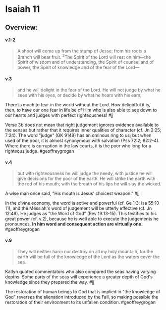 # Isaiah 11

## Overview:


#### v.1-2
>A shoot will come up from the stump of Jesse; from his roots a Branch will bear fruit. <sup>2</sup>The Spirit of the Lord will rest on him—the Spirit of wisdom and of understanding, the Spirit of counsel and of power, the Spirit of knowledge and of the fear of the Lord—

#### v.3
>and he will delight in the fear of the Lord. He will not judge by what he sees with his eyes, or decide by what he hears with his ears;

There is much to fear in the world without the Lord. How delightful it is, then, to have our one fear in life be of Him who is also able to see down to our hearts and judges with perfect righteousness!
#jj 

Verse 3b does not mean that right judgement ignores evidence available to the senses but rather that it requires inner qualities of character (cf. Jn 2:25; 7:24). The word "judge" (GK 9149) has an ominous ring to us; but when used of the poor, it is almost synonymous with salvation (Pss 72:2; 82:2-4). Where there is corruption in the law courts, it is the poor who long for a righteous judge.
#geoffreygrogan 

#### v.4
>but with righteousness he will judge the needy, with justice he will give decisions for the poor of the earth. He will strike the earth with the rod of his mouth; with the breath of his lips he will slay the wicked.

A wise man once said, "His mouth is Jesus' choicest weapon."
#jj 

In the divine economy, the word is active and powerful (cf. Ge 1:3; Isa 55:10-11), and the Messiah's word of judgement will be utterly effective (cf. Jn 12:48). He judges as "the Word of God" (Rev 19:13-15). This testifies to his great power (cf. v.2), because he is well able to execute the judgements he pronounces. **In him word and consequent action are virtually one.**
#geoffreygrogan 

#### v.9
>They will neither harm nor destroy on all my holy mountain, for the earth will be full of the knowledge of the Lord as the waters cover the sea.

Katlyn quoted commentators who also compared the seas having varying depths. Some parts of the seas will experience a greater depth of God's knowledge since they prepared the way.
#jj 

The restoration of human beings to God that is implied in "the knowledge of God" reverses the alienation introduced by the Fall, so making possible the restoration of their environment to its unfallen condition.
#geoffreygrogan 
